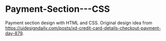 # Payment-Section---CSS
Payment section design with HTML and CSS.
Original design idea from https://uidesigndaily.com/posts/xd-credit-card-details-checkout-payment-day-879.
